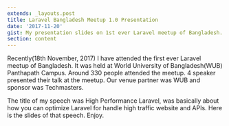 ```yaml
---
extends: _layouts.post
title: Laravel Bangladesh Meetup 1.0 Presentation
date: '2017-11-20'
gist: My presentation slides on 1st ever Laravel meetup of Bangladesh.
section: content
---
```


Recently(18th November, 2017) I have attended the first ever Laravel meetup of Bangladesh. It was held at World University of Bangladesh(WUB) Panthapath Campus. Around 330 people attended the meetup. 4 speaker presented their talk at the meetup. Our venue partner was WUB and sponsor was Techmasters.<br>

The title of my speech was High Performance Laravel, was basically about how you can optimize Laravel for handle high traffic website and APIs. Here is the slides of that speech. Enjoy.<br>

<script async="" class="speakerdeck-embed" data-id="0765f5811cfe41089eecdc70e4128505" data-ratio="1.77777777777778" src="//speakerdeck.com/assets/embed.js">
</script>

